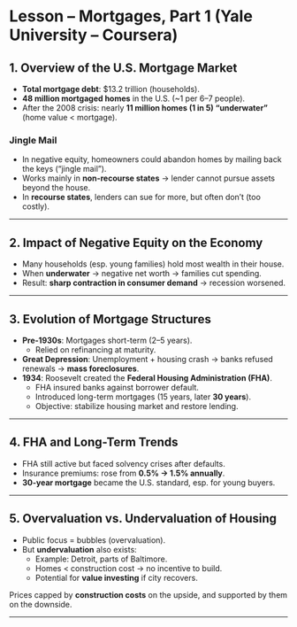 # Lesson – Mortgages, Part 1 (Yale University – Coursera)

## 1. Overview of the U.S. Mortgage Market

* **Total mortgage debt**: $13.2 trillion (households).  
* **48 million mortgaged homes** in the U.S. (~1 per 6–7 people).  
* After the 2008 crisis: nearly **11 million homes (1 in 5) “underwater”** (home value < mortgage).  

### Jingle Mail
* In negative equity, homeowners could abandon homes by mailing back the keys (“jingle mail”).  
* Works mainly in **non-recourse states** → lender cannot pursue assets beyond the house.  
* In **recourse states**, lenders can sue for more, but often don’t (too costly).  

---

## 2. Impact of Negative Equity on the Economy

* Many households (esp. young families) hold most wealth in their house.  
* When **underwater** → negative net worth → families cut spending.  
* Result: **sharp contraction in consumer demand** → recession worsened.  

---

## 3. Evolution of Mortgage Structures

* **Pre-1930s**: Mortgages short-term (2–5 years).  
  - Relied on refinancing at maturity.  
* **Great Depression**: Unemployment + housing crash → banks refused renewals → **mass foreclosures**.  
* **1934**: Roosevelt created the **Federal Housing Administration (FHA)**.  
  - FHA insured banks against borrower default.  
  - Introduced long-term mortgages (15 years, later **30 years**).  
  - Objective: stabilize housing market and restore lending.  

---

## 4. FHA and Long-Term Trends

* FHA still active but faced solvency crises after defaults.  
* Insurance premiums: rose from **0.5% → 1.5% annually**.  
* **30-year mortgage** became the U.S. standard, esp. for young buyers.  

---

## 5. Overvaluation vs. Undervaluation of Housing

* Public focus = bubbles (overvaluation).  
* But **undervaluation** also exists:  
  - Example: Detroit, parts of Baltimore.  
  - Homes < construction cost → no incentive to build.  
  - Potential for **value investing** if city recovers.  

Prices capped by **construction costs** on the upside, and supported by them on the downside.  

---

